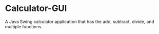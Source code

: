 # Calculator-GUI
A Java Swing calculator application that has the add, subtract, divide, and multiple functions.
